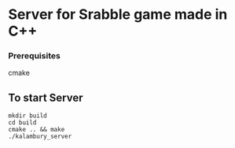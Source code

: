 # Server for Srabble game made in C++

### Prerequisites

cmake

## To start Server

```
mkdir build
cd build
cmake .. && make
./kalambury_server
```